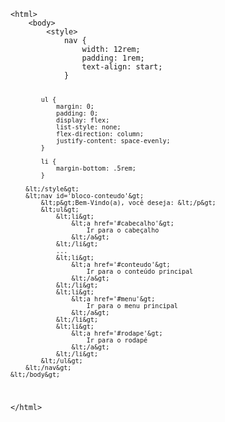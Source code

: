 <Code language='html'>
&lt;html&gt;
    &lt;body&gt;
        &lt;style&gt;
            nav {
                width: 12rem;
                padding: 1rem;
                text-align: start;
            }

            ul {
                margin: 0;
                padding: 0;
                display: flex;
                list-style: none;
                flex-direction: column;
                justify-content: space-evenly;
            }

            li {
                margin-bottom: .5rem;
            }

        &lt;/style&gt;
        &lt;nav id='bloco-conteudo'&gt;
            &lt;p&gt;Bem-Vindo(a), você deseja: &lt;/p&gt;
            &lt;ul&gt;
                &lt;li&gt;
                    &lt;a href='#cabecalho'&gt;
                        Ir para o cabeçalho
                    &lt;/a&gt;
                &lt;/li&gt;
                ...
                &lt;li&gt;
                    &lt;a href='#conteudo'&gt;
                        Ir para o conteúdo principal
                    &lt;/a&gt;
                &lt;/li&gt;
                &lt;li&gt;
                    &lt;a href='#menu'&gt;
                        Ir para o menu principal
                    &lt;/a&gt;
                &lt;/li&gt;
                &lt;li&gt;
                    &lt;a href='#rodape'&gt;
                        Ir para o rodapé
                    &lt;/a&gt;
                &lt;/li&gt;
            &lt;/ul&gt;
        &lt;/nav&gt;
    &lt;/body&gt;
&lt;/html&gt;
</Code>